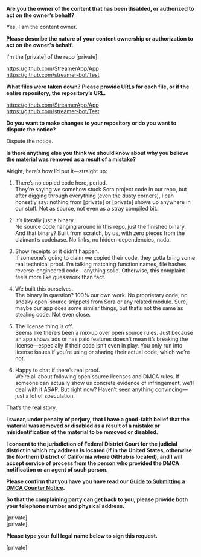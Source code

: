 **Are you the owner of the content that has been disabled, or authorized to act on the owner’s behalf?**

Yes, I am the content owner.

**Please describe the nature of your content ownership or authorization to act on the owner's behalf.**

I'm the [private] of the repo [private]

https://github.com/StreamerApp/App  
https://github.com/streamer-bot/Test

**What files were taken down? Please provide URLs for each file, or if the entire repository, the repository’s URL.**

https://github.com/StreamerApp/App  
https://github.com/streamer-bot/Test

**Do you want to make changes to your repository or do you want to dispute the notice?**

Dispute the notice.

**Is there anything else you think we should know about why you believe the material was removed as a result of a mistake?**

Alright, here’s how I’d put it—straight up:

1. There’s no copied code here, period.  
They’re saying we somehow stuck Sora project code in our repo, but after digging through everything (even the dusty corners), I can honestly say: nothing from [private] or [private] shows up anywhere in our stuff. Not as source, not even as a stray compiled bit.

2. It’s literally just a binary.  
No source code hanging around in this repo, just the finished binary. And that binary? Built from scratch, by us, with zero pieces from the claimant’s codebase. No links, no hidden dependencies, nada.

3. Show receipts or it didn’t happen.  
If someone’s going to claim we copied their code, they gotta bring some real technical proof. I’m talking matching function names, file hashes, reverse-engineered code—anything solid. Otherwise, this complaint feels more like guesswork than fact.

4. We built this ourselves.  
The binary in question? 100% our own work. No proprietary code, no sneaky open-source snippets from Sora or any related module. Sure, maybe our app does some similar things, but that’s not the same as stealing code. Not even close.

5. The license thing is off.  
Seems like there’s been a mix-up over open source rules. Just because an app shows ads or has paid features doesn’t mean it’s breaking the license—especially if their code isn’t even in play. You only run into license issues if you’re using or sharing their actual code, which we’re not.

6. Happy to chat if there’s real proof.  
We’re all about following open source licenses and DMCA rules. If someone can actually show us concrete evidence of infringement, we’ll deal with it ASAP. But right now? Haven’t seen anything convincing—just a lot of speculation.

That’s the real story.

**I swear, under penalty of perjury, that I have a good-faith belief that the material was removed or disabled as a result of a mistake or misidentification of the material to be removed or disabled.**

**I consent to the jurisdiction of Federal District Court for the judicial district in which my address is located (if in the United States, otherwise the Northern District of California where GitHub is located), and I will accept service of process from the person who provided the DMCA notification or an agent of such person.**

**Please confirm that you have you have read our <a href="https://docs.github.com/articles/guide-to-submitting-a-dmca-counter-notice">Guide to Submitting a DMCA Counter Notice</a>.**

**So that the complaining party can get back to you, please provide both your telephone number and physical address.**

[private]  
[private]  

**Please type your full legal name below to sign this request.**

[private]  
